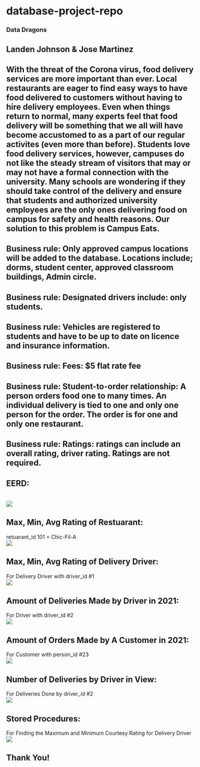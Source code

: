 # database-project-repo
### Data Dragons

## Landen Johnson & Jose Martinez


## With the threat of the Corona virus, food delivery services are more important than ever.  Local restaurants are eager to find easy ways to have food delivered to customers without having to hire delivery employees. Even when things return to normal, many experts feel that food delivery will be something that we all will have become accustomed to as a part of our regular activites (even more than before). Students love food delivery services, however, campuses do not like the steady stream of visitors that may or  may not have a formal connection with the university. Many schools are wondering if they should take control of the delivery and ensure that students and authorized university employees are the only ones delivering food on campus for safety and health reasons. Our solution to this problem is Campus Eats.


## Business rule: Only approved campus locations will be added to the database. Locations include; dorms, student center, approved classroom buildings, Admin circle.
## Business rule: Designated drivers include: only students.
## Business rule: Vehicles are registered to students and have to be up to date on licence and insurance information.
## Business rule: Fees: $5 flat rate fee
## Business rule: Student-to-order relationship: A person orders food one to many times.  An individual delivery is tied to one and only one person for the order.  The order is for one and only one restaurant.
## Business rule: Ratings: ratings can include an overall rating, driver rating. Ratings are not required.

## EERD:
<br> <img src="images/EERD.png">

## Max, Min, Avg Rating of Restuarant:
retuarant_id 101 = Chic-Fil-A
<br> <img src="images/MaxMinAvgRating.png">

## Max, Min, Avg Rating of Delivery Driver:
For Delivery Driver with driver_id #1
<br> <img src="images/MaxMinAvg ratingDriver.png">

## Amount of Deliveries Made by Driver in 2021:
For Driver with driver_id #2
<br> <img src="images/DriverCount over a year.png">

## Amount of Orders Made by A Customer in 2021:
For Customer with person_id #23
<br> <img src="images/CustomerCount over a year.png">

## Number of Deliveries by Driver in View:
For Deliveries Done by driver_id #2
<br> <img src="images/ViewDriver2.png">

## Stored Procedures:
For Finding the Maximum and Minimum Courtesy Rating for Delivery Driver
<br> <img src="images/Storedprocedures for courteous ratingMinMax.png">


## Thank You!
